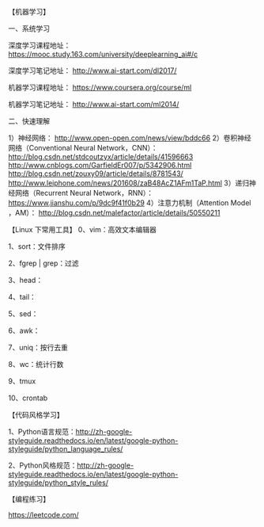【机器学习】

一、系统学习

深度学习课程地址： https://mooc.study.163.com/university/deeplearning_ai#/c

深度学习笔记地址： http://www.ai-start.com/dl2017/

机器学习课程地址： https://www.coursera.org/course/ml

机器学习笔记地址： http://www.ai-start.com/ml2014/

二、快速理解

1）神经网络：
         http://www.open-open.com/news/view/bddc66
 2）卷积神经网络（Conventional Neural Network，CNN）：
          http://blog.csdn.net/stdcoutzyx/article/details/41596663
          http://www.cnblogs.com/GarfieldEr007/p/5342906.html
          http://blog.csdn.net/zouxy09/article/details/8781543/
          http://www.leiphone.com/news/201608/zaB48AcZ1AFm1TaP.html
 3）递归神经网络（Recurrent Neural Network，RNN）：
          https://www.jianshu.com/p/9dc9f41f0b29
 4）注意力机制（Attention Model ，AM）：
          http://blog.csdn.net/malefactor/article/details/50550211

【Linux 下常用工具】
0、vim：高效文本编辑器

1、sort：文件排序

2、fgrep | grep：过滤

3、head：

4、tail：

5、sed：

6、awk：

7、uniq：按行去重

8、wc：统计行数

9、tmux

10、crontab

【代码风格学习】

1、Python语言规范：http://zh-google-styleguide.readthedocs.io/en/latest/google-python-styleguide/python_language_rules/

2、Python风格规范：http://zh-google-styleguide.readthedocs.io/en/latest/google-python-styleguide/python_style_rules/ 

【编程练习】

https://leetcode.com/